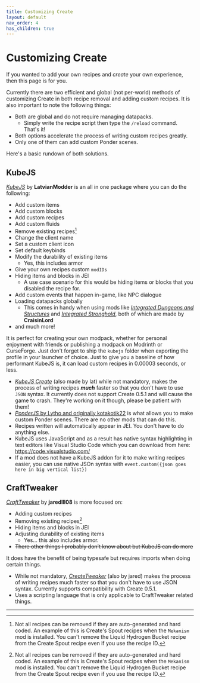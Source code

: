 ```yaml
---
title: Customizing Create
layout: default
nav_order: 4
has_children: true
---
```

# Customizing Create
If you wanted to add your own recipes and *create* your own experience, then this page is for you.

Currently there are two efficient and global (not per-world) methods of customizing Create in both recipe removal and adding custom recipes. It is also important to note the following things:

- Both are global and do not require managing datapacks.
  - Simply write the recipe script then type the `/reload` command. That's it!
- Both options accelerate the process of writing custom recipes greatly.
- Only one of them can add custom Ponder scenes.

Here's a basic rundown of both solutions.

## KubeJS
[*KubeJS*](https://www.curseforge.com/minecraft/mc-mods/kubejs) by **LatvianModder** is an all in one package where you can do the following:
- Add custom items 
- Add custom blocks
- Add custom recipes
- Add custom fluids
- Remove existing recipes[^1]
- Change the client name
- Set a custom client icon
- Set default keybinds
- Modify the durability of existing items
  - Yes, this includes armor
- Give your own recipes custom `modIDs`
- Hiding items and blocks in JEI
  - A use case scenario for this would be hiding items or blocks that you disabled the recipe for.
- Add custom events that happen in-game, like NPC dialogue
- Loading datapacks globally
  - This comes in handy when using mods like [*Integrated Dungeons and Structures*](https://www.curseforge.com/minecraft/mc-mods/idas) and [*Integrated Stronghold*](https://www.curseforge.com/minecraft/mc-mods/integrated-stronghold), both of which are made by **CraisinLord**
- and much more!

It is perfect for creating your own modpack, whether for personal enjoyment with friends or publishing a modpack on Modrinth or CurseForge. Just don't forget to ship the `kubejs` folder when exporting the profile in your launcher of choice. Just to give you a baseline of how performant KubeJS is, it can load custom recipes in 0.00003 seconds, or less.
  - [*KubeJS Create*](https://www.curseforge.com/minecraft/mc-mods/kubejs-create) (also made by lat) while not mandatory, makes the process of writing recipes ***much*** faster so that you don't have to use `JSON` syntax. It currently does not support Create 0.5.1 and will cause the game to crash. They're working on it though, please be patient with them!
  - [*PonderJS* by Lytho and originally kotakotik22](https://www.curseforge.com/minecraft/mc-mods/ponder) is what allows you to make custom Ponder scenes. There are no other mods that can do this.
  - Recipes written will automatically appear in JEI. You don't have to do anything else.
  - KubeJS uses JavaScript and as a result has native syntax highlighting in text editors like Visual Studio Code which you can download from here: https://code.visualstudio.com/
  - If a mod does not have a KubeJS addon for it to make writing recipes easier, you can use native JSOn syntax with `event.custom({json goes here in big vertical list})`

## CraftTweaker
[*CraftTweaker*](https://www.curseforge.com/minecraft/mc-mods/crafttweaker) by **jaredlll08** is more focused on:
- Adding custom recipes
- Removing existing recipes[^1]
- Hiding items and blocks in JEI
- Adjusting durability of existing items
  - Yes... this also includes armor.
- ~~There other things I probably don't know about but KubeJS can do more~~

It does have the benefit of being typesafe but requires imports when doing certain things.
 - While not mandatory, [*CreateTweaker*](https://www.curseforge.com/minecraft/mc-mods/createtweaker) (also by jared) makes the process of writing recipes much faster so that you don't have to use JSON syntax. Currently supports compatibility with Create 0.5.1.
 - Uses a scripting language that is only applicable to CraftTweaker related things.

---

[^1]: Not all recipes can be removed if they are auto-generated and hard coded. An example of this is Create's Spout recipes when the `Mekanism` mod is installed. You can't remove the Liquid Hydrogen Bucket recipe from the Create Spout recipe even if you use the recipe ID.